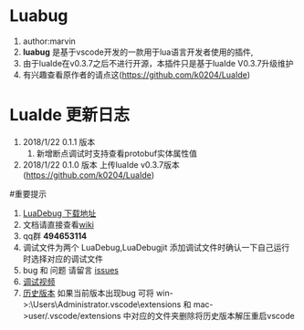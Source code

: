 
# Luabug
1. author:marvin  
1. **luabug** 是基于vscode开发的一款用于lua语言开发者使用的插件, 
2. 由于luaIde在v0.3.7之后不进行开源，本插件只是基于luaIde V0.3.7升级维护
3. 有兴趣查看原作者的请点这(https://github.com/k0204/LuaIde)


# LuaIde 更新日志  


1. 2018/1/22 0.1.1 版本
	1. 新增断点调试时支持查看protobuf实体属性值
1. 2018/1/22 0.1.0 版本
	上传luaIde v0.3.7版本(https://github.com/k0204/LuaIde)

#重要提示
1.  [LuaDebug 下载地址](https://github.com/k0204/LuaIde/tree/master/luadebug)
2.  文档请直接查看[wiki](https://github.com/k0204/LuaIde/wiki)
3.  qq群 **494653114** 
3.  调试文件为两个 LuaDebug,LuaDebugjit  添加调试文件时确认一下自己运行时选择对应的调试文件
4.  bug 和  问题 请留言 [issues](https://github.com/k0204/LuaIde/issues)  
4.  [调试视频](https://github.com/k0204/LuaIde/wiki/%E8%A7%86%E9%A2%91%E6%95%99%E7%A8%8B)  
5. [历史版本](https://github.com/k0204/LuaIde/tree/master/version) 如果当前版本出现bug 可将 win->:\Users\Administrator\.vscode\extensions   和 mac->user/.vscode/extensions 中对应的文件夹删除将历史版本解压重启vscode

